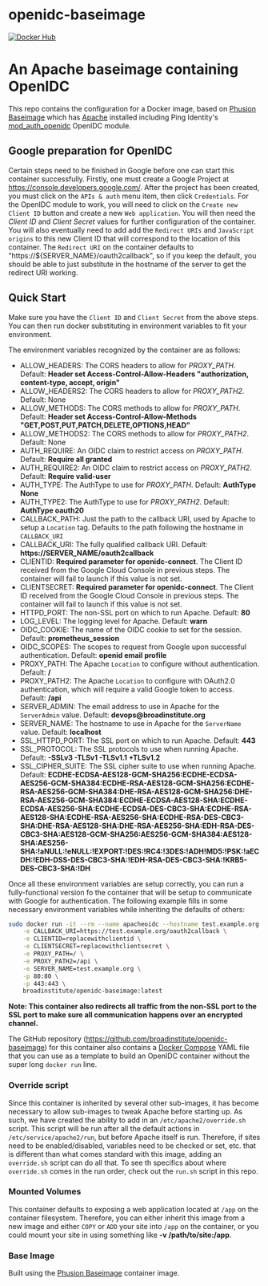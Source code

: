 openidc-baseimage
=================
[![Docker Hub](https://img.shields.io/badge/docker-ready-blue.svg)](https://registry.hub.docker.com/u/broadinstitute/openidc-baseimage/)

# An Apache baseimage containing OpenIDC
This repo contains the configuration for a Docker image, based on [Phusion Baseimage][1] which has [Apache][2] installed including Ping Identity's [mod_auth_openidc][3] OpenIDC module.

## Google preparation for OpenIDC

Certain steps need to be finished in Google before one can start this container successfully.  Firstly, one must create a Google Project at https://console.developers.google.com/.  After the project has been created, you must click on the `APIs & auth` menu item, then click `Credentials`.  For the OpenIDC module to work, you will need to click on the `Create new Client ID` button and create a new `Web application`.  You will then need the *Client ID* and *Client Secret* values for further configuration of the container.  You will also eventually need to add add the `Redirect URIs` and `JavaScript origins` to this new Client ID that will correspond to the location of this container.  The `Redirect URI` on the container defaults to "https://${SERVER_NAME}/oauth2callback", so if you keep the default, you should be able to just substitute in the hostname of the server to get the redirect URI working.

## Quick Start

Make sure you have the `Client ID` and `Client Secret` from the above steps.  You can then run docker substituting in environment variables to fit your environment.

The environment variables recognized by the container are as follows:

* ALLOW_HEADERS: The CORS headers to allow for *PROXY_PATH*.  Default: __Header set Access-Control-Allow-Headers "authorization, content-type, accept, origin"__
* ALLOW_HEADERS2: The CORS headers to allow for *PROXY_PATH2*.  Default:  None
* ALLOW_METHODS: The CORS methods to allow for *PROXY_PATH*.  Default: __Header set Access-Control-Allow-Methods "GET,POST,PUT,PATCH,DELETE,OPTIONS,HEAD"__
* ALLOW_METHODS2: The CORS methods to allow for *PROXY_PATH2*.  Default:  None
* AUTH_REQUIRE: An OIDC claim to restrict access on *PROXY_PATH*.  Default: __Require all granted__
* AUTH_REQUIRE2: An OIDC claim to restrict access on *PROXY_PATH2*.  Default: __Require valid-user__
* AUTH_TYPE: The AuthType to use for *PROXY_PATH*.  Default: __AuthType None__
* AUTH_TYPE2: The AuthType to use for *PROXY_PATH2*.  Default: __AuthType oauth20__
* CALLBACK_PATH: Just the path to the callback URI, used by Apache to setup a `Location` tag.  Defaults to the path following the hostname in `CALLBACK_URI`
* CALLBACK_URI: The fully qualified callback URI.  Default: __https://SERVER_NAME/oauth2callback__
* CLIENTID: __Required parameter for openidc-connect__.  The Client ID received from the Google Cloud Console in previous steps. The container will fail to launch if this value is not set.
* CLIENTSECRET: __Required parameter for openidc-connect__.  The Client ID received from the Google Cloud Console in previous steps. The container will fail to launch if this value is not set.
* HTTPD_PORT: The non-SSL port on which to run Apache.  Default: __80__
* LOG_LEVEL: The logging level for Apache.  Default: __warn__
* OIDC_COOKIE: The name of the OIDC cookie to set for the session.  Default: **prometheus_session**
* OIDC_SCOPES: The scopes to request from Google upon successful authentication.  Default: __openid email profile__
* PROXY_PATH: The Apache `Location` to configure without authentication.  Default: __/__
* PROXY_PATH2: The Apache `Location` to configure with OAuth2.0 authentication, which will require a valid Google token to access.  Default: __/api__
* SERVER_ADMIN: The email address to use in Apache for the `ServerAdmin` value.  Default: __devops@broadinstitute.org__
* SERVER_NAME: The hostname to use in Apache for the `ServerName` value.  Default: __localhost__
* SSL_HTTPD_PORT:  The SSL port on which to run Apache.  Default: __443__
* SSL_PROTOCOL:  The SSL protocols to use when running Apache.  Default: __-SSLv3 -TLSv1 -TLSv1.1 +TLSv1.2__
* SSL_CIPHER_SUITE:  The SSL cipher suite to use when running Apache.  Default: __ECDHE-ECDSA-AES128-GCM-SHA256:ECDHE-ECDSA-AES256-GCM-SHA384:ECDHE-RSA-AES128-GCM-SHA256:ECDHE-RSA-AES256-GCM-SHA384:DHE-RSA-AES128-GCM-SHA256:DHE-RSA-AES256-GCM-SHA384:ECDHE-ECDSA-AES128-SHA:ECDHE-ECDSA-AES256-SHA:ECDHE-ECDSA-DES-CBC3-SHA:ECDHE-RSA-AES128-SHA:ECDHE-RSA-AES256-SHA:ECDHE-RSA-DES-CBC3-SHA:DHE-RSA-AES128-SHA:DHE-RSA-AES256-SHA:EDH-RSA-DES-CBC3-SHA:AES128-GCM-SHA256:AES256-GCM-SHA384:AES128-SHA:AES256-SHA:!aNULL:!eNULL:!EXPORT:!DES:!RC4:!3DES:!ADH!MD5:!PSK:!aECDH:!EDH-DSS-DES-CBC3-SHA:!EDH-RSA-DES-CBC3-SHA:!KRB5-DES-CBC3-SHA:!DH__

Once all these environment variables are setup correctly, you can run a fully-functional version fo the container that will be setup to communicate with Google for authentication.  The following example fills in some necessary environment variables while inheriting the defaults of others:

```sh
sudo docker run -it --rm --name apacheoidc --hostname test.example.org \
    -e CALLBACK_URI=https://test.example.org/oauth2callback \
    -e CLIENTID=replacewithclientid \
    -e CLIENTSECRET=replacewithclientsecret \
    -e PROXY_PATH=/ \
    -e PROXY_PATH2=/api \
    -e SERVER_NAME=test.example.org \
    -p 80:80 \
    -p 443:443 \
    broadinstitute/openidc-baseimage:latest
```

**Note: This container also redirects all traffic from the non-SSL port to the SSL port to make sure all communication happens over an encrypted channel.**

The GitHub repository (https://github.com/broadinstitute/openidc-baseimage) for this container also contains a [Docker Compose][4] YAML file that you can use as a template to build an OpenIDC container without the super long `docker run` line.

### Override script

Since this container is inherited by several other sub-images, it has become necessary to allow sub-images to tweak Apache before starting up.  As such, we have created the ability to add in an `/etc/apache2/override.sh` script.  This script will be run after all the default actions in `/etc/service/apache2/run`, but before Apache itself is run.  Therefore, if sites need to be enabled/disabled, variables need to be checked or set, etc. that is different than what comes standard with this image, adding an `override.sh` script can do all that.  To see th specifics about where `override.sh` comes in the run order, check out the `run.sh` script in this repo.

### Mounted Volumes

This container defaults to exposing a web application located at `/app` on the container filesystem.  Therefore, you can either inherit this image from a new image and either `COPY` or `ADD` your site into `/app` on the container, or you could mount your site in using something like __-v /path/to/site:/app__.

### Base Image

Built using the [Phusion Baseimage][1] container image.

[1]: https://github.com/phusion/baseimage-docker "Phusion Baseimage"
[2]: http://httpd.apache.org/ "Apache"
[3]: https://github.com/pingidentity/mod_auth_openidc "mod_auth_openidc"
[4]: https://docs.docker.com/compose/ "Docker Compose"

